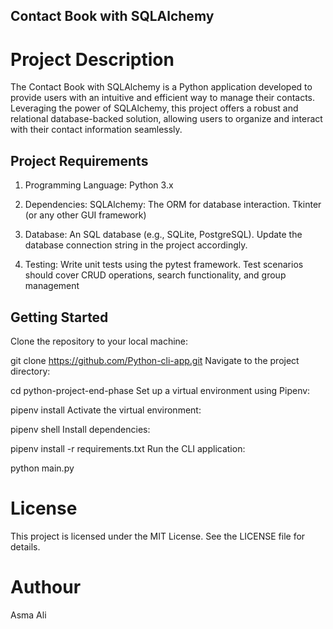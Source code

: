 ## Contact Book with SQLAlchemy
# Project Description
The Contact Book with SQLAlchemy is a Python application developed to provide users with an intuitive and efficient way to manage their contacts. Leveraging the power of SQLAlchemy, this project offers a robust and relational database-backed solution, allowing users to organize and interact with their contact information seamlessly.

## Project Requirements
1. Programming Language:
Python 3.x
2. Dependencies:
SQLAlchemy: The ORM for database interaction.
Tkinter (or any other GUI framework)

4. Database:
An SQL database (e.g., SQLite, PostgreSQL). Update the database connection string in the project accordingly.
5. Testing:
Write unit tests using the pytest framework. Test scenarios should cover CRUD operations, search functionality, and group management

## Getting Started
Clone the repository to your local machine:

git clone https://github.com/Python-cli-app.git
Navigate to the project directory:

cd python-project-end-phase
Set up a virtual environment using Pipenv:

pipenv install
Activate the virtual environment:

pipenv shell
Install dependencies:

pipenv install -r requirements.txt
Run the CLI application:

python main.py
# License
This project is licensed under the MIT License. See the LICENSE file for details.
# Authour
Asma Ali
